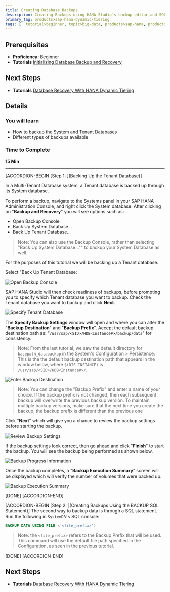 ```yaml
---
title: Creating Database Backups
description: Creating Backups using HANA Studio's backup editor and SQL console.
primary_tag: products>sap-hana-dynamic-tiering
tags: [  tutorial>beginner, topic>big-data, products>sap-hana, products>sap-hana-dynamic-tiering, products>sap-hana-studio ]
---
```


## Prerequisites
 - **Proficiency:** Beginner
 - **Tutorials** [Initializing Database Backup and Recovery](http://www.sap.com/)


## Next Steps
 - **Tutorials** [Database Recovery With HANA Dynamic Tiering](http://www.sap.com/)

## Details
### You will learn
- How to backup the System and Tenant Databases
- Different types of backups available

### Time to Complete
**15 Min**

---

[ACCORDION-BEGIN [Step 1: ](Backing Up the Tenant Database)]

In a Multi-Tenant Database system, a Tenant database is backed up through its System database.

To perform a backup, navigate to the Systems panel in your SAP HANA Administration Console, and right click the System database. After clicking on "**Backup and Recovery**" you will see options such as:
- Open Backup Console
- Back Up System Database...
- Back Up Tenant Database...

> Note: You can also use the Backup Console, rather than selecting "Back Up System Database..."" to backup your System Database as well.

For the purposes of this tutorial we will be backing up a Tenant database.

Select "Back Up Tenant Database:

![Open Backup Console](open-backup-console.png)

SAP HANA Studio will then check readiness of backups, before prompting you to specify which Tenant database you want to backup. Check the Tenant database you want to backup and click **Next**.

![Specify Tenant Database](specify-tenant-database.png)

The **Specify Backup Settings** window will open and where you can alter the "**Backup Destination**" and "**Backup Prefix**". Accept the default backup destination path as:
"`/usr/sap/<SID>/HDB<Instance#>/backup/data`"
for consistency.

> Note: From the last tutorial, we saw the default directory for `basepath_databackup` in the System's Configuration > Persistence. This is the the default backup destination path that appears in the window below, where `$(DIS_INSTANCE)` is `/usr/sap/<SID>/HDB<Instance#>/`.

![Enter Backup Destination](backup-destination-setting.png)

> Note: You can change the "Backup Prefix" and enter a name of your choice. If the backup prefix is not changed, then each subsequent backup will overwrite the previous backup version. To maintain multiple backup versions, make sure that the next time you create the backup, the backup prefix is different than the previous one

Click "**Next**" which will give you a chance to review the backup settings before starting the backup.

![Review Backup Settings](review-backup-settings.png)

If the backup settings look correct, then go ahead and click "**Finish**" to start the backup. You will see the backup being performed as shown below.

![Backup Progress Information](backup-progress.png)

Once the backup completes, a "**Backup Execution Summary**" screen will be displayed which will verify the number of volumes that were backed up.

![Backup Execution Summary](backup-execution-summary.png)

[DONE]
[ACCORDION-END]

[ACCORDION-BEGIN [Step 2: ](Creating Backups Using the BACKUP SQL Statement)]
The second way to backup data is through a SQL statement. Run the following in `SystemDB's` SQL console:

```SQL
BACKUP DATA USING FILE <'<file_prefix>')
```
> Note: the `<file_prefix>` refers to the Backup Prefix that will be used. This command will use the default file path specified in the Configuration, as seen in the previous tutorial.

[DONE]
[ACCORDION-END]

<!--
[ACCORDION-BEGIN [Additional Information: ](Creating Backups for the System Database Using the Backup Editor)]

Navigate to the the Systems panel in your SAP HANA Administration Console, and right click the System database. Select **Backup and Recovery** > **Open Backup Console**. This will then open the backup editor, which allows you to view options including the crrent destination path for the backup (located under the **Configuration** tab) and existing any existing backups (under the **Backup Catalog** tab). Click the "**Open Backup**" icon (highlighted in the screenshot below) to backup the System database.

![Open Backup Wizard](open-backup-wizard.png)

The remainder of the process is similar to the backup we performed in **Step 1** of this tutorial..

[DONE]
[ACCORDION-END]
-->

## Next Steps
 - **Tutorials** [Database Recovery With HANA Dynamic Tiering](http://www.sap.com/)
